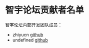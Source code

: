 # 智宇论坛贡献者名单
智宇论坛内部开发团队成员：  

- zhiyucn [github](https://github.com/zhiyucn)
- undefined [github](https://github.com/jerry-wolf)
